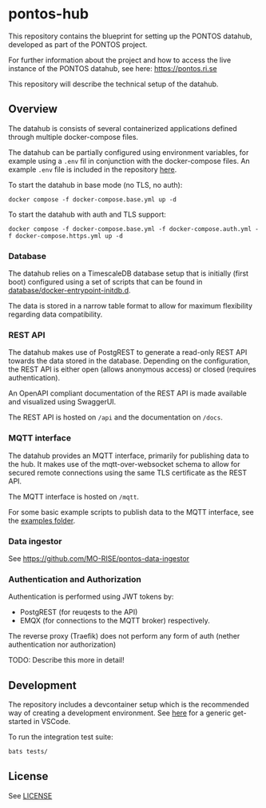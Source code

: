# pontos-hub

This repository contains the blueprint for setting up the PONTOS datahub, developed as part of the PONTOS project.

For further information about the project and how to access the live instance of the PONTOS datahub, see here: https://pontos.ri.se

This repository will describe the technical setup of the datahub.

## Overview

The datahub is consists of several containerized applications defined through multiple docker-compose files.

The datahub can be partially configured using environment variables, for example using a `.env` fil in conjunction with the docker-compose files. An example `.env` file is included in the repository [here](example.env).

To start the datahub in base mode (no TLS, no auth):

`docker compose -f docker-compose.base.yml up -d`

To start the datahub with auth and TLS support:

`docker compose -f docker-compose.base.yml -f docker-compose.auth.yml -f docker-compose.https.yml up -d`

### Database

The datahub relies on a TimescaleDB database setup that is initially (first boot) configured using a set of scripts that can be found in [database/docker-entrypoint-initdb.d](database/docker-entrypoint-initdb.d).

The data is stored in a narrow table format to allow for maximum flexibility regarding data compatibility.

### REST API

The datahub makes use of PostgREST to generate a read-only REST API towards the data stored in the database. Depending on the configuration, the REST API is either open (allows anonymous access) or closed (requires authentication).

An OpenAPI compliant documentation of the REST API is made available and visualized using SwaggerUI.

The REST API is hosted on `/api` and the documentation on `/docs`.

### MQTT interface

The datahub provides an MQTT interface, primarily for publishing data to the hub. It makes use of the mqtt-over-websocket schema to allow for secured remote connections using the same TLS certificate as the REST API.

The MQTT interface is hosted on `/mqtt`.

For some basic example scripts to publish data to the MQTT interface, see the [examples folder](./examples/README.md).

### Data ingestor

See https://github.com/MO-RISE/pontos-data-ingestor

### Authentication and Authorization
Authentication is performed using JWT tokens by:
* PostgREST (for reuqests to the API)
* EMQX (for connections to the MQTT broker)
respectively.

The reverse proxy (Traefik) does not perform any form of auth (nether authentication nor authorization)

TODO: Describe this more in detail!


## Development
The repository includes a devcontainer setup which is the recommended way of creating a development environment. See [here](https://code.visualstudio.com/docs/devcontainers/containers) for a generic get-started in VSCode.

To run the integration test suite:
```cmd
bats tests/
```

## License
See [LICENSE](./LICENSE)
